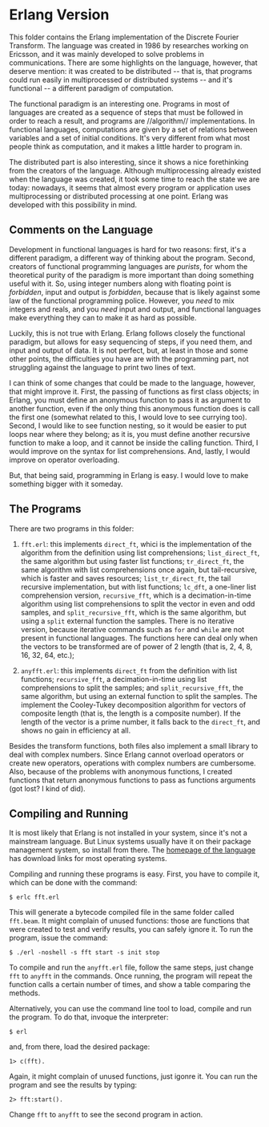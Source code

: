 # Erlang Version

This folder contains the Erlang implementation of the Discrete Fourier Transform. The language was created in 1986 by researches working on Ericsson, and it was mainly developed to solve problems in communications. There are some highlights on the language, however, that deserve mention: it was created to be distributed -- that is, that programs could run easily in multiprocessed or distributed systems -- and it's functional -- a different paradigm of computation.

The functional paradigm is an interesting one. Programs in most of languages are created as a sequence of steps that must be followed in order to reach a result, and programs are //algorithm// implementations. In functional languages, computations are given by a set of relations between variables and a set of initial conditions. It's very different from what most people think as computation, and it makes a little harder to program in.

The distributed part is also interesting, since it shows a nice forethinking from the creators of the language. Although multiprocessing already existed when the language was created, it took some time to reach the state we are today: nowadays, it seems that almost every program or application uses multiprocessing or distributed processing at one point. Erlang was developed with this possibility in mind.


## Comments on the Language

Development in functional languages is hard for two reasons: first, it's a different paradigm, a different way of thinking about the program. Second, creators of functional programming languages are *purists*, for whom the theoretical purity of the paradigm is more important than doing something useful with it. So, using integer numbers along with floating point is *forbidden*, input and output is *forbidden*, because that is likely against some law of the functional programming police. However, you *need* to mix integers and reals, and you *need* input and output, and functional languages make everything they can to make it as hard as possible.

Luckily, this is not true with Erlang. Erlang follows closely the functional paradigm, but allows for easy sequencing of steps, if you need them, and input and output of data. It is not perfect, but, at least in those and some other points, the difficulties you have are with the programming part, not struggling against the language to print two lines of text.

I can think of some changes that could be made to the language, however, that might improve it. First, the passing of functions as first class objects; in Erlang, you must define an anonymous function to pass it as argument to another function, even if the only thing this anonymous function does is call the first one (somewhat related to this, I would love to see currying too). Second, I would like to see function nesting, so it would be easier to put loops near where they belong; as it is, you must define another recursive function to make a loop, and it cannot be inside the calling function. Third, I would improve on the syntax for list comprehensions. And, lastly, I would improve on operator overloading.

But, that being said, programming in Erlang is easy. I would love to make something bigger with it someday.


## The Programs

There are two programs in this folder:

1. `fft.erl`: this implements `direct_ft`, whici is the implementation of the algorithm from the definition using list comprehensions; `list_direct_ft`, the same algorithm but using faster list functions; `tr_direct_ft`, the same algorithm with list comprehensions once again, but tail-recursive, which is faster and saves resources; `list_tr_direct_ft`, the tail recursive implementation, but with list functions; `lc_dft`, a one-liner list comprehension version, `recursive_fft`, which is a decimation-in-time algorithm using list comprehensions to split the vector in even and odd samples, and `split_recursive_fft`, which is the same algorithm, but using a `split` external function the samples. There is no iterative version, because iterative commands such as `for` and `while` are not present in functional languages. The functions here can deal only when the vectors to be transformed are of power of 2 length (that is, 2, 4, 8, 16, 32, 64, etc.);

2. `anyfft.erl`: this implements `direct_ft` from the definition with list functions; `recursive_fft`, a decimation-in-time using list comprehensions to split the samples; and `split_recursive_fft`, the same algorithm, but using an external function to split the samples. The implement the Cooley-Tukey decomposition algorithm for vectors of composite length (that is, the length is a composite number). If the length of the vector is a prime number, it falls back to the `direct_ft`, and shows no gain in efficiency at all.

Besides the transform functions, both files also implement a small library to deal with complex numbers. Since Erlang cannot overload operators or create new operators, operations with complex numbers are cumbersome. Also, because of the problems with anonymous functions, I created functions that return anonymous functions to pass as functions arguments (got lost? I kind of did).


## Compiling and Running

It is most likely that Erlang is not installed in your system, since it's not a mainstream language. But Linux systems usually have it on their package management system, so install from there. The [homepage of the language](https://www.erlang.org/) has download links for most operating systems.

Compiling and running these programs is easy. First, you have to compile it, which can be done with the command:

```
$ erlc fft.erl
```

This will generate a bytecode compiled file in the same folder called `fft.beam`. It might complain of unused functions: those are functions that were created to test and verify results, you can safely ignore it. To run the program, issue the command:

```
$ ./erl -noshell -s fft start -s init stop
```

To compile and run the `anyfft.erl` file, follow the same steps, just change `fft` to `anyfft` in the commands. Once running, the program will repeat the function calls a certain number of times, and show a table comparing the methods.

Alternatively, you can use the command line tool to load, compile and run the program. To do that, invoque the interpreter:

```
$ erl
```

and, from there, load the desired package:

```
1> c(fft).
```

Again, it might complain of unused functions, just igonre it. You can run the program and see the results by typing:

```
2> fft:start().
```

Change `fft` to `anyfft` to see the second program in action.
